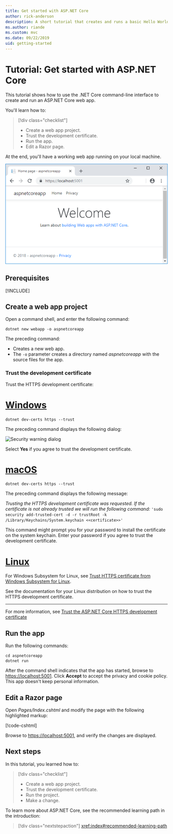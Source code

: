 ```yaml
---
title: Get started with ASP.NET Core
author: rick-anderson
description: A short tutorial that creates and runs a basic Hello World app using ASP.NET Core. 
ms.author: riande
ms.custom: mvc
ms.date: 09/22/2019
uid: getting-started
---
```

# Tutorial: Get started with ASP.NET Core

This tutorial shows how to use the .NET Core command-line interface to create and run an ASP.NET Core web app.

You'll learn how to:

> [!div class="checklist"]
> * Create a web app project.
> * Trust the development certificate.
> * Run the app.
> * Edit a Razor page.

At the end, you'll have a working web app running on your local machine.

![Web app home page](_static/home-page.png)

## Prerequisites

[!INCLUDE[](~/includes/3.0-SDK.md.md)]

## Create a web app project

Open a command shell, and enter the following command:

```dotnetcli
dotnet new webapp -o aspnetcoreapp
```

The preceding command:

* Creates a new web app.  
* The `-o` parameter creates a directory named *aspnetcoreapp* with the source files for the app.

### Trust the development certificate

Trust the HTTPS development certificate:

# [Windows](#tab/windows)

```dotnetcli
dotnet dev-certs https --trust
```

The preceding command displays the following dialog:

![Security warning dialog](~/getting-started/_static/cert.png)

Select **Yes** if you agree to trust the development certificate.

# [macOS](#tab/macos)

```dotnetcli
dotnet dev-certs https --trust
```

The preceding command displays the following message:

*Trusting the HTTPS development certificate was requested. If the certificate is not already trusted we will run the following command:* `'sudo security add-trusted-cert -d -r trustRoot -k /Library/Keychains/System.keychain <<certificate>>'`

This command might prompt you for your password to install the certificate on the system keychain. Enter your password if you agree to trust the development certificate.

# [Linux](#tab/linux)

For Windows Subsystem for Linux, see [Trust HTTPS certificate from Windows Subsystem for Linux](xref:security/enforcing-ssl#wsl).

See the documentation for your Linux distribution on how to trust the HTTPS development certificate.

---

For more information, see [Trust the ASP.NET Core HTTPS development certificate](xref:security/enforcing-ssl#trust-the-aspnet-core-https-development-certificate-on-windows-and-macos)

## Run the app

Run the following commands:

```dotnetcli
cd aspnetcoreapp
dotnet run
```

After the command shell indicates that the app has started, browse to [https://localhost:5001](https://localhost:5001). Click **Accept** to accept the privacy and cookie policy. This app doesn't keep personal information.

## Edit a Razor page

Open *Pages/Index.cshtml* and modify the page with the following highlighted markup:

[!code-cshtml[](sample/index.cshtml?highlight=9)]

Browse to [https://localhost:5001](https://localhost:5001), and verify the changes are displayed.

## Next steps

In this tutorial, you learned how to:

> [!div class="checklist"]
> * Create a web app project.
> * Trust the development certificate.
> * Run the project.
> * Make a change.

To learn more about ASP.NET Core, see the recommended learning path in the introduction:

> [!div class="nextstepaction"]
> <xref:index#recommended-learning-path>
